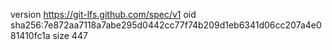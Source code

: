 version https://git-lfs.github.com/spec/v1
oid sha256:7e872aa7118a7abe295d0442cc77f74b209d1eb6341d06cc207a4e081410fc1a
size 447
